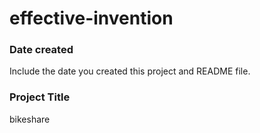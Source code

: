 # effective-invention
### Date created
Include the date you created this project and README file.

### Project Title
bikeshare